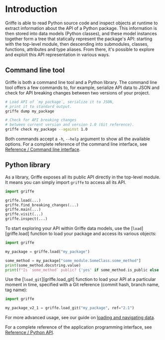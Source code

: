 # Introduction

Griffe is able to read Python source code and inspect objects at runtime to extract information about the API of a Python package. This information is then stored into data models (Python classes), and these model instances together form a tree that statically represent the package's API: starting with the top-level module, then descending into submodules, classes, functions, attributes and type aliases. From there, it's possible to explore and exploit this API representation in various ways.

## Command line tool

Griffe is both a command line tool and a Python library. The command line tool offers a few commands to, for example, serialize API data to JSON and check for API breaking changes between two versions of your project.

```bash
# Load API of `my_package`, serialize it to JSON,
# print it to standard output.
griffe dump my_package
```

```bash
# Check for API breaking changes
# between current version and version 1.0 (Git reference).
griffe check my_package --against 1.0
```

Both commands accept a `-h`, `--help` argument to show all the available options. For a complete reference of the command line interface, see [Reference / Command line interface](reference/cli.md).

## Python library

As a library, Griffe exposes all its public API directly in the top-level module. It means you can simply import `griffe` to access all its API.

```python
import griffe

griffe.load(...)
griffe.find_breaking_changes(...)
griffe.main(...)
griffe.visit(...)
griffe.inspect(...)
```

To start exploring your API within Griffe data models, use the [`load`][griffe.load] function to load your package and access its various objects:

```python
import griffe

my_package = griffe.load("my_package")

some_method = my_package["some_module.SomeClass.some_method"]
print(some_method.docstring.value)
print(f"Is `some_method` public? {'yes' if some_method.is_public else 'no'}")
```

Use the [`load_git`][griffe.load_git] function to load your API at a particular moment in time, specified with a Git reference (commit hash, branch name, tag name):

```python
import griffe

my_package_v2_1 = griffe.load_git("my_package", ref="2.1")
```

For more advanced usage, see our guide on [loading and navigating data](guide/users/loading.md).

For a complete reference of the application programming interface, see [Reference / Python API](reference/api.md).
